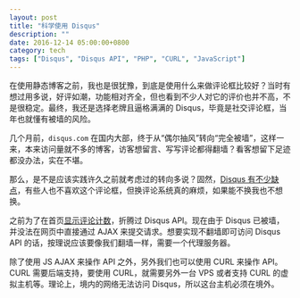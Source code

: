 ```yaml
---
layout: post
title: "科学使用 Disqus"
description: ""
date: 2016-12-14 05:00:00+0800
category: tech
tags: ["Disqus", "Disqus API", "PHP", "CURL", "JavaScript"]
---
```


在使用静态博客之前，我也是很犹豫，到底是使用什么来做评论框比较好？当时有想过用多说，好评如潮，功能相对齐全，但也看到不少人对它的评价也并不高，不是很稳定。最终，我还是选择老牌且逼格满满的 Disqus，毕竟是社交评论框，当年也就懂有被墙的风险。

几个月前，`disqus.com` 在国内大部，终于从“偶尔抽风”转向“完全被墙”，这样一来，本来访问量就不多的博客，访客想留言、写写评论都得翻墙？看客想留下足迹都没办法，实在不堪。

那么，是不是应该实践许久之前就考虑过的转向多说？固然，[Disqus 有不少缺点](/talk-about-duoshuo.html#id-disqus-)，有些人也不喜欢这个评论框，但换评论系统真的麻烦，如果能不换我也不想换。

之前为了在首页[显示评论计数](/disqus-comment-count.html)，折腾过 Disqus API。现在由于 Disqus 已被墙，并没法在网页中直接通过 AJAX 来提交请求。想要实现不翻墙即可访问 Disqus API 的话，按理说应该要像我们翻墙一样，需要一个代理服务器。

除了使用 JS AJAX 来操作 API 之外，另外我们也可以使用 CURL 来操作 API。CURL 需要后端支持，要使用 CURL，就需要另外一台 VPS 或者支持 CURL 的虚拟主机等。理论上，境内的网络无法访问 Disqus，所以这台主机必须在境外。
